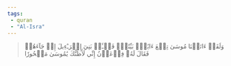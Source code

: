 ```yaml
---
tags: 
 - quran 
 - "Al-Isra"
---
```


> وَلَقَدۡ ءَاتَيۡنَا مُوسَىٰ تِسۡعَ ءَايَٰتِۭ بَيِّنَٰتٖۖ فَسۡـَٔلۡ بَنِيٓ إِسۡرَـٰٓءِيلَ إِذۡ جَآءَهُمۡ فَقَالَ لَهُۥ فِرۡعَوۡنُ إِنِّي لَأَظُنُّكَ يَٰمُوسَىٰ مَسۡحُورٗا
